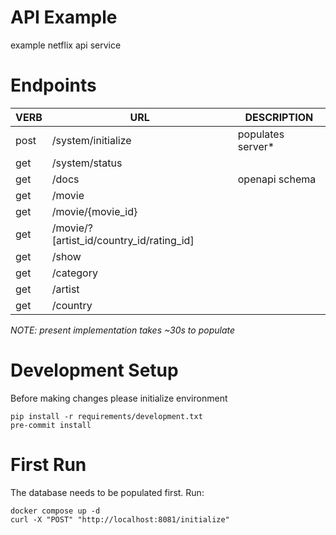 # API Example
example netflix api service 

# Endpoints
| VERB | URL                                        | DESCRIPTION            |
| ---- | ---                                        | -----------            |
| post | /system/initialize                         | populates server*      |
| get  | /system/status                             |                        |
| get  | /docs                                      | openapi schema         |
| get  | /movie                                     |                        |
| get  | /movie/{movie_id}                          |                        |
| get  | /movie/?[artist_id/country_id/rating_id]   |                        |
| get  | /show                                      |                        |
| get  | /category                                  |                        |
| get  | /artist                                    |                        |
| get  | /country                                   |                        |
*_NOTE_: present implementation takes ~30s to populate*

# Development Setup
Before making changes please initialize environment

```commandline
pip install -r requirements/development.txt
pre-commit install
```

# First Run
The database needs to be populated first. Run:

```commandline
docker compose up -d
curl -X "POST" "http://localhost:8081/initialize"
```